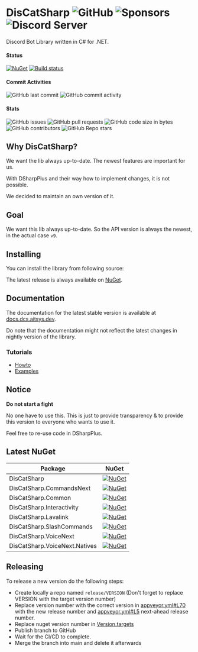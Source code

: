 # DisCatSharp ![GitHub](https://img.shields.io/github/license/Aiko-IT-Systems/DisCatSharp?label=License) ![Sponsors](https://img.shields.io/github/sponsors/Lulalaby?label=Sponsors) ![Discord Server](https://img.shields.io/discord/858089281214087179.svg?label=Discord)
Discord Bot Library written in C# for .NET.

#### Status
[![NuGet](https://img.shields.io/nuget/v/DisCatSharp.svg?label=NuGet%20Overall%20Version)](https://nuget.dcs.aitsys.dev)
[![Build status](https://ci.appveyor.com/api/projects/status/fy4xn9s3cq7j30j7/branch/main?svg=true)](https://ci.appveyor.com/project/AITSYS/discatsharp/branch/main)

#### Commit Activities
![GitHub last commit](https://img.shields.io/github/last-commit/Aiko-IT-Systems/DisCatSharp?label=Last%20Commit)
![GitHub commit activity](https://img.shields.io/github/commit-activity/w/Aiko-IT-Systems/DisCatSharp?label=Commit%20Activity)

#### Stats
![GitHub issues](https://img.shields.io/github/issues/Aiko-IT-Systems/DisCatSharp?label=Issues)
![GitHub pull requests](https://img.shields.io/github/issues-pr/Aiko-IT-Systems/DisCatSharp?label=PRs)
![GitHub code size in bytes](https://img.shields.io/github/languages/code-size/Aiko-IT-Systems/DisCatSharp?label=Size)
![GitHub contributors](https://img.shields.io/github/contributors/Aiko-IT-Systems/DisCatSharp)
![GitHub Repo stars](https://img.shields.io/github/stars/Aiko-IT-Systems/DisCatSharp?label=Stars)

## Why DisCatSharp?
We want the lib always up-to-date. The newest features are important for us.

With DSharpPlus and their way how to implement changes, it is not possible.

We decided to maintain an own version of it.

## Goal
We want this lib always up-to-date. So the API version is always the newest, in the actual case `v9`.

## Installing
You can install the library from following source:

The latest release is always available on [NuGet](https://nuget.dcs.aitsys.dev).

## Documentation
The documentation for the latest stable version is available at [docs.dcs.aitsys.dev](https://docs.dcs.aitsys.dev).

Do note that the documentation might not reflect the latest changes in nightly version of the library.

### Tutorials
* [Howto](https://docs.dcs.aitsys.dev/articles/basics/bot_account.html)
* [Examples](https://examples.dcs.aitsys.dev)

## Notice
**Do not start a fight**

No one have to use this. This is just to provide transparency & to provide this version to everyone who wants to use it.

Feel free to re-use code in DSharpPlus.

## Latest NuGet
Package|NuGet
|--|--|
DisCatSharp|[![NuGet](https://img.shields.io/nuget/vpre/DisCatSharp.svg?label=)](https://nuget.dcs.aitsys.dev/DisCatSharp)
DisCatSharp.CommandsNext|[![NuGet](https://img.shields.io/nuget/vpre/DisCatSharp.CommandsNext.svg?label=)](https://nuget.dcs.aitsys.dev/DisCatSharp.CommandsNext)
DisCatSharp.Common|[![NuGet](https://img.shields.io/nuget/vpre/DisCatSharp.Common.svg?label=)](https://nuget.dcs.aitsys.dev/DisCatSharp.Common)
DisCatSharp.Interactivity|[![NuGet](https://img.shields.io/nuget/vpre/DisCatSharp.Interactivity.svg?label=)](https://nuget.dcs.aitsys.dev/DisCatSharp.Interactivity)
DisCatSharp.Lavalink|[![NuGet](https://img.shields.io/nuget/vpre/DisCatSharp.Lavalink.svg?label=)](https://nuget.dcs.aitsys.dev/DisCatSharp.Lavalink)
DisCatSharp.SlashCommands|[![NuGet](https://img.shields.io/nuget/vpre/DisCatSharp.SlashCommands.svg?label=)](https://nuget.dcs.aitsys.dev/DisCatSharp.SlashCommands)
DisCatSharp.VoiceNext|[![NuGet](https://img.shields.io/nuget/vpre/DisCatSharp.VoiceNext.svg?label=)](https://nuget.dcs.aitsys.dev/DisCatSharp.VoiceNext)
DisCatSharp.VoiceNext.Natives|[![NuGet](https://img.shields.io/nuget/vpre/DisCatSharp.VoiceNext.Natives.svg?label=)](https://nuget.dcs.aitsys.dev/DisCatSharp.VoiceNext.Natives)

## Releasing
To release a new version do the following steps:
- Create locally a repo named `release/VERSION` (Don't forget to replace VERSION with the target version number)
- Replace version number with the correct version in [appveyor.yml#L70](https://github.com/Aiko-IT-Systems/DisCatSharp/blob/main/appveyor.yml#L70) with the new release number and [appveyor.yml#L5](https://github.com/Aiko-IT-Systems/DisCatSharp/blob/main/appveyor.yml#L5) next-ahead release number.
- Replace nuget version number in [Version.targets](https://github.com/Aiko-IT-Systems/DisCatSharp/blob/main/Version.targets)
- Publish branch to GitHub
- Wait for the CI/CD to complete.
- Merge the branch into main and delete it afterwards
